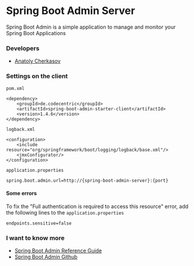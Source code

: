 # Spring Boot Admin Server

Spring Boot Admin is a simple application to manage and monitor your Spring Boot Applications


### Developers

- [Anatoly Cherkasov](https://github.com/avcherkasov)


### Settings on the client

`pom.xml`
```
<dependency>
    <groupId>de.codecentric</groupId>
    <artifactId>spring-boot-admin-starter-client</artifactId>
    <version>1.4.6</version>
</dependency>
```

`logback.xml`
```
<configuration>
    <include resource="org/springframework/boot/logging/logback/base.xml"/>
    <jmxConfigurator/>
</configuration>
```

`application.properties`
```
spring.boot.admin.url=http://{spring-boot-admin-server}:{port}
```

#### Some errors

To fix the "Full authentication is required to access this resource" error, add the following lines to the `application.properties`

```
endpoints.sensitive=false
```

###  I want to know more

- [Spring Boot Admin Reference Guide](http://codecentric.github.io/spring-boot-admin/1.4.6/)
- [Spring Boot Admin Github](https://github.com/codecentric/spring-boot-admin)
